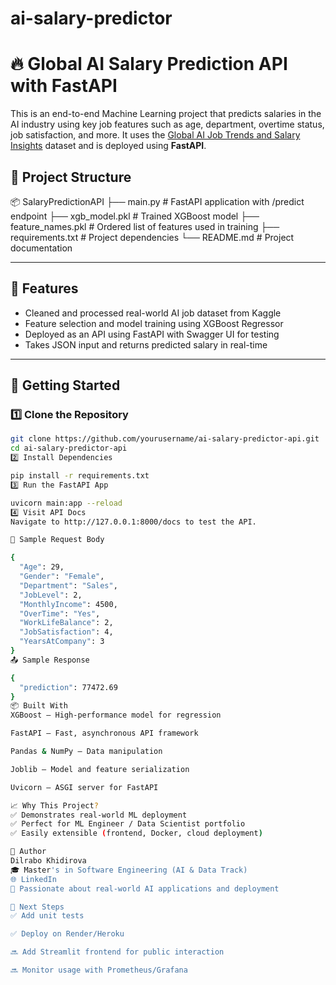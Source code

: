 # ai-salary-predictor


# 🔥 Global AI Salary Prediction API with FastAPI

This is an end-to-end Machine Learning project that predicts salaries in the AI industry using key job features such as age, department, overtime status, job satisfaction, and more. It uses the [Global AI Job Trends and Salary Insights](https://www.kaggle.com/datasets/promptcloud/global-ai-job-trends-and-salary-insights) dataset and is deployed using **FastAPI**.

## 📁 Project Structure

📦 SalaryPredictionAPI
├── main.py # FastAPI application with /predict endpoint
├── xgb_model.pkl # Trained XGBoost model
├── feature_names.pkl # Ordered list of features used in training
├── requirements.txt # Project dependencies
└── README.md # Project documentation



---

## 🎯 Features

- Cleaned and processed real-world AI job dataset from Kaggle
- Feature selection and model training using XGBoost Regressor
- Deployed as an API using FastAPI with Swagger UI for testing
- Takes JSON input and returns predicted salary in real-time

---

## 🚀 Getting Started

### 1️⃣ Clone the Repository

```bash
git clone https://github.com/yourusername/ai-salary-predictor-api.git
cd ai-salary-predictor-api
2️⃣ Install Dependencies

pip install -r requirements.txt
3️⃣ Run the FastAPI App

uvicorn main:app --reload
4️⃣ Visit API Docs
Navigate to http://127.0.0.1:8000/docs to test the API.

🧪 Sample Request Body

{
  "Age": 29,
  "Gender": "Female",
  "Department": "Sales",
  "JobLevel": 2,
  "MonthlyIncome": 4500,
  "OverTime": "Yes",
  "WorkLifeBalance": 2,
  "JobSatisfaction": 4,
  "YearsAtCompany": 3
}
📤 Sample Response

{
  "prediction": 77472.69
}
📦 Built With
XGBoost – High-performance model for regression

FastAPI – Fast, asynchronous API framework

Pandas & NumPy – Data manipulation

Joblib – Model and feature serialization

Uvicorn – ASGI server for FastAPI

📈 Why This Project?
✅ Demonstrates real-world ML deployment
✅ Perfect for ML Engineer / Data Scientist portfolio
✅ Easily extensible (frontend, Docker, cloud deployment)

🧠 Author
Dilrabo Khidirova
🎓 Master's in Software Engineering (AI & Data Track)
🌐 LinkedIn
🚀 Passionate about real-world AI applications and deployment

📌 Next Steps
✅ Add unit tests

✅ Deploy on Render/Heroku

🔜 Add Streamlit frontend for public interaction

🔜 Monitor usage with Prometheus/Grafana


